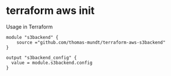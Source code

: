 # terraform aws init


Usage in Terraform
```
module "s3backend" {
    source ="github.com/thomas-mundt/terraform-aws-s3backend"
}
```

```
output "s3backend_config" {
  value = module.s3backend.config
}
```


